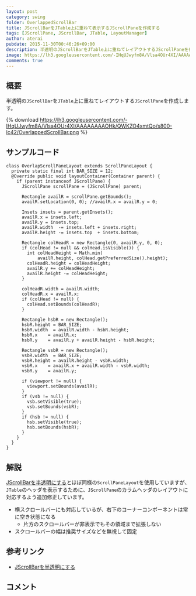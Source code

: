 ```yaml
---
layout: post
category: swing
folder: OverlappedScrollBar
title: JScrollBarをJTable上に重ねて表示するJScrollPaneを作成する
tags: [JScrollPane, JScrollBar, JTable, LayoutManager]
author: aterai
pubdate: 2015-11-30T00:46:26+09:00
description: 半透明のJScrollBarをJTable上に重ねてレイアウトするJScrollPaneを作成します。
image: https://lh3.googleusercontent.com/-IHqUJwyfm8A/Vlsa4OUr4XI/AAAAAAAAOHk/QWKZO4xmtQo/s800-Ic42/OverlappedScrollBar.png
comments: true
---
```

## 概要
半透明の`JScrollBar`を`JTable`上に重ねてレイアウトする`JScrollPane`を作成します。

{% download https://lh3.googleusercontent.com/-IHqUJwyfm8A/Vlsa4OUr4XI/AAAAAAAAOHk/QWKZO4xmtQo/s800-Ic42/OverlappedScrollBar.png %}

## サンプルコード
<pre class="prettyprint"><code>class OverlapScrollPaneLayout extends ScrollPaneLayout {
  private static final int BAR_SIZE = 12;
  @Override public void layoutContainer(Container parent) {
    if (parent instanceof JScrollPane) {
      JScrollPane scrollPane = (JScrollPane) parent;

      Rectangle availR = scrollPane.getBounds();
      availR.setLocation(0, 0); //availR.x = availR.y = 0;

      Insets insets = parent.getInsets();
      availR.x = insets.left;
      availR.y = insets.top;
      availR.width  -= insets.left + insets.right;
      availR.height -= insets.top  + insets.bottom;

      Rectangle colHeadR = new Rectangle(0, availR.y, 0, 0);
      if (colHead != null &amp;&amp; colHead.isVisible()) {
        int colHeadHeight = Math.min(
            availR.height, colHead.getPreferredSize().height);
        colHeadR.height = colHeadHeight;
        availR.y += colHeadHeight;
        availR.height -= colHeadHeight;
      }

      colHeadR.width = availR.width;
      colHeadR.x = availR.x;
      if (colHead != null) {
        colHead.setBounds(colHeadR);
      }

      Rectangle hsbR = new Rectangle();
      hsbR.height = BAR_SIZE;
      hsbR.width  = availR.width - hsbR.height;
      hsbR.x    = availR.x;
      hsbR.y    = availR.y + availR.height - hsbR.height;

      Rectangle vsbR = new Rectangle();
      vsbR.width  = BAR_SIZE;
      vsbR.height = availR.height - vsbR.width;
      vsbR.x    = availR.x + availR.width - vsbR.width;
      vsbR.y    = availR.y;

      if (viewport != null) {
        viewport.setBounds(availR);
      }
      if (vsb != null) {
        vsb.setVisible(true);
        vsb.setBounds(vsbR);
      }
      if (hsb != null) {
        hsb.setVisible(true);
        hsb.setBounds(hsbR);
      }
    }
  }
}
</code></pre>

## 解説
[JScrollBarを半透明にする](https://ateraimemo.com/Swing/TranslucentScrollBar.html)とほぼ同様の`ScrollPaneLayout`を使用していますが、`JTable`のヘッダを表示するために、`JScrollPane`のカラムヘッダのレイアウトに対応するよう追加修正しています。

- 横スクロールバーにも対応しているが、右下のコーナーコンポーネントは常に空き状態になる
    - 片方のスクロールバーが非表示でもその領域まで拡張しない
- スクロールバーの幅は推奨サイズなどを無視して固定

<!-- dummy comment line for breaking list -->

## 参考リンク
- [JScrollBarを半透明にする](https://ateraimemo.com/Swing/TranslucentScrollBar.html)

<!-- dummy comment line for breaking list -->

## コメント
